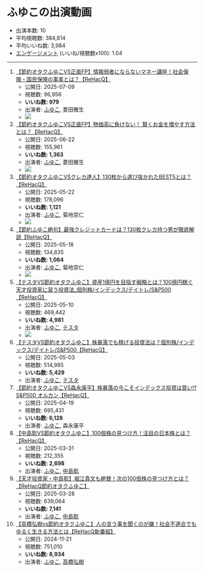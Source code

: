 # ふゆこの出演動画

- 出演本数: 10
- 平均視聴数: 384,814
- 平均いいね数: 3,984
- [エンゲージメント](/rehacq_fan/engagement) (いいね/視聴数x100): 1.04


----

1.  [【節約オタクふゆこVS正直FP】情報弱者にならないマネー講座！社会保険・国民保険の事実とは？【ReHacQ】](/rehacq_fan/ids/vgHOnZ1a2hg "wikilink")
    -   公開日: 2025-07-09
    -   視聴数: 96,956
    -   **いいね数: 979**
    -   出演者: [ふゆこ](/rehacq_fan/people/ふゆこ "wikilink"), 菱田雅生
    - [![](https://img.youtube.com/vi/vgHOnZ1a2hg/hqdefault.jpg)](https://www.youtube.com/watch?v=vgHOnZ1a2hg)
1.  [【節約オタクふゆこVS正直FP】物価高に負けない！ 賢くお金を増やす方法とは？【ReHacQ】](/rehacq_fan/ids/YDY75VbwDAw "wikilink")
    -   公開日: 2025-06-22
    -   視聴数: 155,961
    -   **いいね数: 1,363**
    -   出演者: [ふゆこ](/rehacq_fan/people/ふゆこ "wikilink"), 菱田雅生
    - [![](https://img.youtube.com/vi/YDY75VbwDAw/hqdefault.jpg)](https://www.youtube.com/watch?v=YDY75VbwDAw)
1.  [【節約オタクふゆこVSクレカ達人】130枚から選び抜かれたBEST5とは？【ReHacQ】](/rehacq_fan/ids/9PXvL8Nk4UE "wikilink")
    -   公開日: 2025-05-22
    -   視聴数: 178,096
    -   **いいね数: 1,121**
    -   出演者: [ふゆこ](/rehacq_fan/people/ふゆこ "wikilink"), 菊地崇仁
    - [![](https://img.youtube.com/vi/9PXvL8Nk4UE/hqdefault.jpg)](https://www.youtube.com/watch?v=9PXvL8Nk4UE)
1.  [【節約ふゆこ絶句】最強クレジットカードは？130枚クレカ持つ男が徹底解説【ReHacQ】](/rehacq_fan/ids/pwdhvW7qUEY "wikilink")
    -   公開日: 2025-05-18
    -   視聴数: 134,835
    -   **いいね数: 1,064**
    -   出演者: [ふゆこ](/rehacq_fan/people/ふゆこ "wikilink"), 菊地崇仁
    - [![](https://img.youtube.com/vi/pwdhvW7qUEY/hqdefault.jpg)](https://www.youtube.com/watch?v=pwdhvW7qUEY)
1.  [【テスタVS節約オタクふゆこ】資産1億円を目指す戦略とは？100億円稼ぐ天才投資家に習う投資法_個別株/インデックス/デイトレ/S&P500【ReHacQ】](/rehacq_fan/ids/kTNPEvtN-rw "wikilink")
    -   公開日: 2025-05-10
    -   視聴数: 469,442
    -   **いいね数: 4,981**
    -   出演者: [ふゆこ](/rehacq_fan/people/ふゆこ "wikilink"), [テスタ](/rehacq_fan/people/テスタ "wikilink")
    - [![](https://img.youtube.com/vi/kTNPEvtN-rw/hqdefault.jpg)](https://www.youtube.com/watch?v=kTNPEvtN-rw)
1.  [【テスタVS節約オタクふゆこ】株暴落でも稼げる投資法は？個別株/インデックス/デイトレ/S&P500【ReHacQ】](/rehacq_fan/ids/3PqNec5oTDk "wikilink")
    -   公開日: 2025-05-03
    -   視聴数: 514,985
    -   **いいね数: 5,429**
    -   出演者: [ふゆこ](/rehacq_fan/people/ふゆこ "wikilink"), [テスタ](/rehacq_fan/people/テスタ "wikilink")
1.  [【節約オタクふゆこVS森永康平】株暴落の今こそインデックス投資は買い!?S&P500 オルカン【ReHacQ】](/rehacq_fan/ids/EVa3kAG5u4I "wikilink")
    -   公開日: 2025-04-19
    -   視聴数: 695,431
    -   **いいね数: 6,128**
    -   出演者: [ふゆこ](/rehacq_fan/people/ふゆこ "wikilink"), 森永康平
1.  [【中島聡VS節約オタクふゆこ】100倍株の見つけ方！注目の日本株とは？【ReHacQ】](/rehacq_fan/ids/fQhwH-glggw "wikilink")
    -   公開日: 2025-03-31
    -   視聴数: 212,355
    -   **いいね数: 2,698**
    -   出演者: [ふゆこ](/rehacq_fan/people/ふゆこ "wikilink"), [中島聡](/rehacq_fan/people/中島聡 "wikilink")
1.  [【天才投資家・中島聡】堀江貴文も絶賛！次の100倍株の見つけ方とは？【ReHacQ節約オタクふゆこ】](/rehacq_fan/ids/9htq04ivwVU "wikilink")
    -   公開日: 2025-03-28
    -   視聴数: 639,064
    -   **いいね数: 7,141**
    -   出演者: [ふゆこ](/rehacq_fan/people/ふゆこ "wikilink"), [中島聡](/rehacq_fan/people/中島聡 "wikilink")
1.  [【高橋弘樹vs節約オタクふゆこ】人の言う事を聞くのが嫌！社会不適合でもゆるく生きる方法とは【ReHacQ新番組】](/rehacq_fan/ids/10aFKGT23y0 "wikilink")
    -   公開日: 2024-11-21
    -   視聴数: 751,010
    -   **いいね数: 8,934**
    -   出演者: [ふゆこ](/rehacq_fan/people/ふゆこ "wikilink"), [高橋弘樹](/rehacq_fan/people/高橋弘樹 "wikilink")
